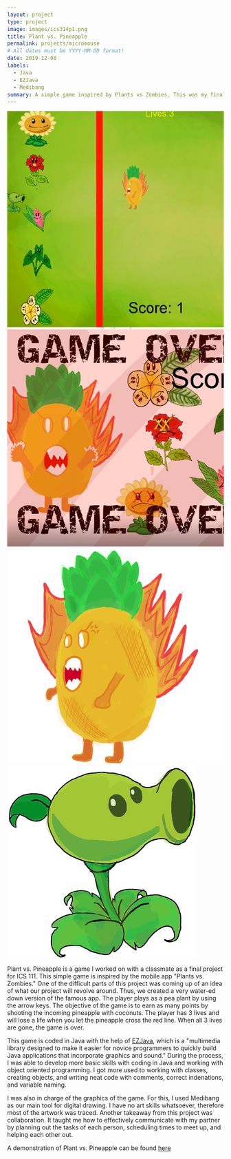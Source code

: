 ```yaml
---
layout: project
type: project
image: images/ics314p1.png
title: Plant vs. Pineapple
permalink: projects/micromouse
# All dates must be YYYY-MM-DD format!
date: 2019-12-08
labels:
  - Java
  - EZJava
  - Medibang
summary: A simple game inspired by Plants vs Zombies. This was my final project for ICS 111.
---
```


<div class="ui small rounded images">
  <img class="ui image" src="../images/ics314p1.1.png">
  <img class="ui image" src="../images/ics314p1.2.png">
  <img class="ui image" src="../images/pineapple.png">
  <img class="ui image" src="../images/plant3.png">
</div>

Plant vs. Pineapple is a game I worked on with a classmate as a final project for ICS 111. This simple game is inspired by the mobile app "Plants vs. Zombies." One of the difficult parts of this project was coming up of an idea of what our project will revolve around. Thus, we created a very water-ed down version of the famous app. The player plays as a pea plant by using the arrow keys. The objective of the game is to earn as many points by shooting the incoming pineapple with coconuts. The player has 3 lives and will lose a life when you let the pineapple cross the red line. When all 3 lives are gone, the game is over.

This game is coded in Java with the help of <a href="http://www2.hawaii.edu/~dylank/ics111/">EZJava</a>, which is a "multimedia library designed to make it easier for novice programmers to quickly build Java applications that incorporate graphics and sound." During the process, I was able to develop more basic skills with coding in Java and working with object oriented programming. I got more used to working with classes, creating objects, and writing neat code with comments, correct indenations, and variable naming.

I was also in charge of the graphics of the game. For this, I used Medibang as our main tool for digital drawing. I have no art skills whatsoever, therefore most of the artwork was traced. Another takeaway from this project was collaboration. It taught me how to effectively communicate with my partner by planning out the tasks of each person, scheduling times to meet up, and helping each other out.

A demonstration of Plant vs. Pineapple can be found <a href="https://youtu.be/923Q8Hmbrxg">here</a>
